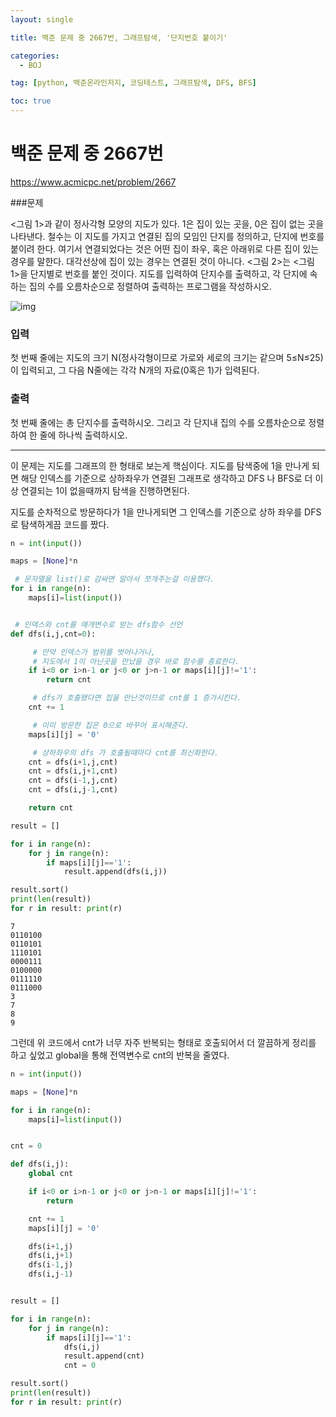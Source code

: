 ```yaml
---
layout: single

title: 백준 문제 중 2667번, 그래프탐색, '단지번호 붙이기'

categories:
  - BOJ

tag: [python, 백준온라인저지, 코딩테스트, 그래프탐색, DFS, BFS]

toc: true
---
```



# 백준 문제 중 2667번
https://www.acmicpc.net/problem/2667

###문제

<그림 1>과 같이 정사각형 모양의 지도가 있다. 1은 집이 있는 곳을, 0은 집이 없는 곳을 나타낸다. 철수는 이 지도를 가지고 연결된 집의 모임인 단지를 정의하고, 단지에 번호를 붙이려 한다. 여기서 연결되었다는 것은 어떤 집이 좌우, 혹은 아래위로 다른 집이 있는 경우를 말한다. 대각선상에 집이 있는 경우는 연결된 것이 아니다. <그림 2>는 <그림 1>을 단지별로 번호를 붙인 것이다. 지도를 입력하여 단지수를 출력하고, 각 단지에 속하는 집의 수를 오름차순으로 정렬하여 출력하는 프로그램을 작성하시오.

![img](https://onlinejudgeimages.s3-ap-northeast-1.amazonaws.com/upload/images/ITVH9w1Gf6eCRdThfkegBUSOKd.png)

### 입력

첫 번째 줄에는 지도의 크기 N(정사각형이므로 가로와 세로의 크기는 같으며 5≤N≤25)이 입력되고, 그 다음 N줄에는 각각 N개의 자료(0혹은 1)가 입력된다.

### 출력

첫 번째 줄에는 총 단지수를 출력하시오. 그리고 각 단지내 집의 수를 오름차순으로 정렬하여 한 줄에 하나씩 출력하시오.



---

이 문제는 지도를 그래프의 한 형태로 보는게 핵심이다. 지도를 탐색중에 1을 만나게 되면 해당 인덱스를 기준으로 상하좌우가 연결된 그래프로 생각하고 DFS 나 BFS로 더 이상 연결되는 1이 없을때까지 탐색을 진행하면된다.

지도를 순차적으로 방문하다가 1을 만나게되면 그 인덱스를 기준으로 상하 좌우를 DFS로 탐색하게끔 코드를 짰다.


```python
n = int(input())

maps = [None]*n

 # 문자열을 list()로 감싸면 알아서 쪼개주는걸 이용했다.
for i in range(n):
    maps[i]=list(input())


 # 인덱스와 cnt를 매개변수로 받는 dfs함수 선언
def dfs(i,j,cnt=0):

     # 만약 인덱스가 범위를 벗어나거나,
     # 지도에서 1이 아닌곳을 만났을 경우 바로 함수를 종료한다.
    if i<0 or i>n-1 or j<0 or j>n-1 or maps[i][j]!='1':
        return cnt

     # dfs가 호출됐다면 집을 만난것이므로 cnt를 1 증가시킨다.
    cnt += 1

     # 이미 방문한 집은 0으로 바꾸어 표시해준다.
    maps[i][j] = '0'

     # 상하좌우의 dfs 가 호출될때마다 cnt를 최신화한다.
    cnt = dfs(i+1,j,cnt)
    cnt = dfs(i,j+1,cnt)
    cnt = dfs(i-1,j,cnt)
    cnt = dfs(i,j-1,cnt)    

    return cnt

result = []

for i in range(n):
    for j in range(n):
        if maps[i][j]=='1':
            result.append(dfs(i,j))

result.sort()
print(len(result))
for r in result: print(r)

```

    7
    0110100
    0110101
    1110101
    0000111
    0100000
    0111110
    0111000
    3
    7
    8
    9


그런데 위 코드에서 cnt가 너무 자주 반복되는 형태로 호출되어서 더 깔끔하게 정리를 하고 싶었고 global을 통해 전역변수로 cnt의 반복을 줄였다.


```python
n = int(input())

maps = [None]*n

for i in range(n):
    maps[i]=list(input())


cnt = 0

def dfs(i,j):
    global cnt

    if i<0 or i>n-1 or j<0 or j>n-1 or maps[i][j]!='1':
        return

    cnt += 1
    maps[i][j] = '0'

    dfs(i+1,j)
    dfs(i,j+1)
    dfs(i-1,j)
    dfs(i,j-1)    


result = []

for i in range(n):
    for j in range(n):
        if maps[i][j]=='1':
            dfs(i,j)
            result.append(cnt)
            cnt = 0

result.sort()
print(len(result))
for r in result: print(r)

```
